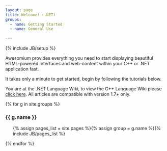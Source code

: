 ```yaml
---
layout: page
title: Welcome! (.NET)
groups:
  - name: Getting Started
  - name: General Use
  
---
```

{% include JB/setup %}

Awesomium provides everything you need to start displaying beautiful HTML-powered interfaces and web-content within your C++ or .NET application fast.

It takes only a minute to get started, begin by following the tutorials below.

You are at the <span class="highlight">.NET Language</span> Wiki, to view the C++ Language Wiki please [click here](http://wiki.awesomium.com). All articles are compatible with version 1.7+ only.

{% for g in site.groups %}
### {{ g.name }}
<ul class="truncate">{% assign pages_list = site.pages %}{% assign group = g.name %}{% include JB/pages_list %}</ul>
{% endfor %}
